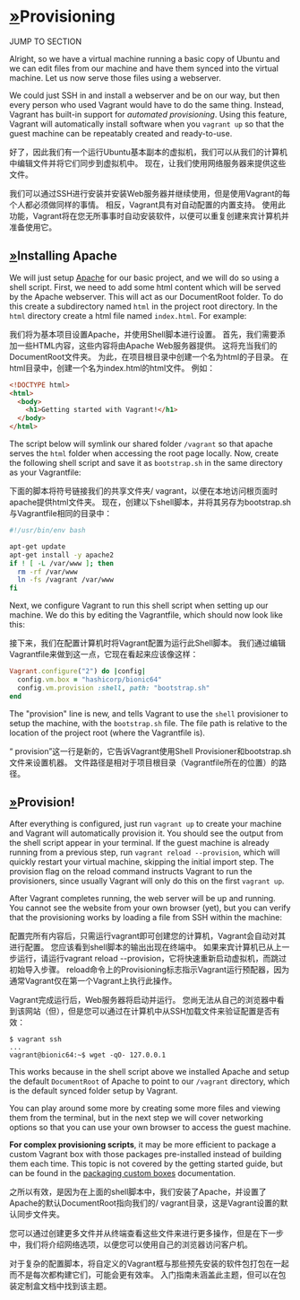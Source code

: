 # [»](https://www.vagrantup.com/intro/getting-started/provisioning#provisioning)Provisioning

JUMP TO SECTION

Alright, so we have a virtual machine running a basic copy of Ubuntu and we can edit files from our machine and have them synced into the virtual machine. Let us now serve those files using a webserver.

We could just SSH in and install a webserver and be on our way, but then every person who used Vagrant would have to do the same thing. Instead, Vagrant has built-in support for *automated provisioning*. Using this feature, Vagrant will automatically install software when you `vagrant up` so that the guest machine can be repeatably created and ready-to-use.

好了，因此我们有一个运行Ubuntu基本副本的虚拟机，我们可以从我们的计算机中编辑文件并将它们同步到虚拟机中。 现在，让我们使用网络服务器来提供这些文件。



我们可以通过SSH进行安装并安装Web服务器并继续使用，但是使用Vagrant的每个人都必须做同样的事情。 相反，Vagrant具有对自动配置的内置支持。 使用此功能，Vagrant将在您无所事事时自动安装软件，以便可以重复创建来宾计算机并准备使用它。

## [»](https://www.vagrantup.com/intro/getting-started/provisioning#installing-apache)Installing Apache

We will just setup [Apache](http://httpd.apache.org/) for our basic project, and we will do so using a shell script. First, we need to add some html content which will be served by the Apache webserver. This will act as our DocumentRoot folder. To do this create a subdirectory named `html` in the project root directory. In the `html` directory create a html file named `index.html`. For example:

我们将为基本项目设置Apache，并使用Shell脚本进行设置。 首先，我们需要添加一些HTML内容，这些内容将由Apache Web服务器提供。 这将充当我们的DocumentRoot文件夹。 为此，在项目根目录中创建一个名为html的子目录。 在html目录中，创建一个名为index.html的html文件。 例如：

```html
<!DOCTYPE html>
<html>
  <body>
    <h1>Getting started with Vagrant!</h1>
  </body>
</html>
```

The script below will symlink our shared folder `/vagrant` so that apache serves the `html` folder when accessing the root page locally. Now, create the following shell script and save it as `bootstrap.sh` in the same directory as your Vagrantfile:

下面的脚本将符号链接我们的共享文件夹/ vagrant，以便在本地访问根页面时apache提供html文件夹。 现在，创建以下shell脚本，并将其另存为bootstrap.sh与Vagrantfile相同的目录中：

```bash
#!/usr/bin/env bash

apt-get update
apt-get install -y apache2
if ! [ -L /var/www ]; then
  rm -rf /var/www
  ln -fs /vagrant /var/www
fi
```

Next, we configure Vagrant to run this shell script when setting up our machine. We do this by editing the Vagrantfile, which should now look like this:

接下来，我们在配置计算机时将Vagrant配置为运行此Shell脚本。 我们通过编辑Vagrantfile来做到这一点，它现在看起来应该像这样：

```ruby
Vagrant.configure("2") do |config|
  config.vm.box = "hashicorp/bionic64"
  config.vm.provision :shell, path: "bootstrap.sh"
end
```

The "provision" line is new, and tells Vagrant to use the `shell` provisioner to setup the machine, with the `bootstrap.sh` file. The file path is relative to the location of the project root (where the Vagrantfile is).

“ provision”这一行是新的，它告诉Vagrant使用Shell Provisioner和bootstrap.sh文件来设置机器。 文件路径是相对于项目根目录（Vagrantfile所在的位置）的路径。

## [»](https://www.vagrantup.com/intro/getting-started/provisioning#provision)Provision!

After everything is configured, just run `vagrant up` to create your machine and Vagrant will automatically provision it. You should see the output from the shell script appear in your terminal. If the guest machine is already running from a previous step, run `vagrant reload --provision`, which will quickly restart your virtual machine, skipping the initial import step. The provision flag on the reload command instructs Vagrant to run the provisioners, since usually Vagrant will only do this on the first `vagrant up`.

After Vagrant completes running, the web server will be up and running. You cannot see the website from your own browser (yet), but you can verify that the provisioning works by loading a file from SSH within the machine:

配置完所有内容后，只需运行vagrant即可创建您的计算机，Vagrant会自动对其进行配置。 您应该看到shell脚本的输出出现在终端中。 如果来宾计算机已从上一步运行，请运行vagrant reload --provision，它将快速重新启动虚拟机，而跳过初始导入步骤。 reload命令上的Provisioning标志指示Vagrant运行预配器，因为通常Vagrant仅在第一个Vagrant上执行此操作。



Vagrant完成运行后，Web服务器将启动并运行。 您尚无法从自己的浏览器中看到该网站（但），但是您可以通过在计算机中从SSH加载文件来验证配置是否有效：

```shell-session
$ vagrant ssh
...
vagrant@bionic64:~$ wget -qO- 127.0.0.1
```

This works because in the shell script above we installed Apache and setup the default `DocumentRoot` of Apache to point to our `/vagrant` directory, which is the default synced folder setup by Vagrant.

You can play around some more by creating some more files and viewing them from the terminal, but in the next step we will cover networking options so that you can use your own browser to access the guest machine.

**For complex provisioning scripts**, it may be more efficient to package a custom Vagrant box with those packages pre-installed instead of building them each time. This topic is not covered by the getting started guide, but can be found in the [packaging custom boxes](https://www.vagrantup.com/docs/boxes/base) documentation.

之所以有效，是因为在上面的shell脚本中，我们安装了Apache，并设置了Apache的默认DocumentRoot指向我们的/ vagrant目录，这是Vagrant设置的默认同步文件夹。



您可以通过创建更多文件并从终端查看这些文件来进行更多操作，但是在下一步中，我们将介绍网络选项，以便您可以使用自己的浏览器访问客户机。



对于复杂的配置脚本，将自定义的Vagrant框与那些预先安装的软件包打包在一起而不是每次都构建它们，可能会更有效率。 入门指南未涵盖此主题，但可以在包装定制盒文档中找到该主题。